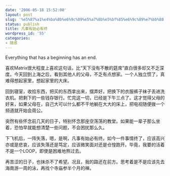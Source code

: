 ```yaml
---
date: '2006-05-18 15:52:00'
layout: post
slug: '%e5%87%a1%e4%ba%8b%e6%9c%89%e5%a7%8b%e5%bf%85%e6%9c%89%e7%bb%88'
status: publish
title: 凡事有始必有终
wordpress_id: '55'
categories:
- 随感
---
```


Everything that has a beginning has an end.


喜欢Matrix很大程度上喜欢这句话，比“天下没有不散的筵席”直白很多却又不乏深度。今天回到上海之后，看到其他人的父母，不乏有点想家。一个人独立惯了，真难得想起家里，想起家里的大床。


回到寝室，收拾东西，把买的东西拿出来，摆弄好。把换下的衣服裤子袜子丢进洗衣机。把剩下的一些钱存银行。忙完这一切，已经是下午三点了。这才觉得父母的好来，如果父母在，自己大可以什么都不干地躺在大大的床上，把电视随便拨一个频道就开始会周公。


突然有些怀念前几天的日子，特别怀念那座空荡荡的教堂。如果能一辈子那么坐着，恐怕早就能想清楚一些问题，不会困扰那么久。


下飞机后，一阵失落，嗯，是啊，凡事有始必有终。如今一件事情终了，应该高兴亦或是悲哀，应该失落还是笃定，应该微笑面对还是仓惶跑开。毕竟，我要的活着不是一个LOOP，即使是困难地熬过去。


再苦涩的日子，也抹杀不了希望。况且，我的路还在前方。思考着是不是应该先去海南游一周的泳，再找个寺庙参半个月的禅。
